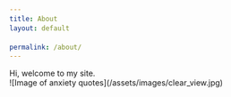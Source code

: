 ```yaml
---
title: About
layout: default

permalink: /about/
---
```

<div class="content-left" markdown="1">
  Hi, welcome to my site.




</div>
<div class="img-right" markdown="1">
![Image of anxiety quotes](/assets/images/clear_view.jpg)
</div>
<div class="clearfix"></div>
